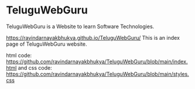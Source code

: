 # TeluguWebGuru
TeluguWebGuru is a Website to learn Software Technologies.


https://ravindarnayakbhukya.github.io/TeluguWebGuru/
This is an index page of TeluguWebGuru website.

html code: https://github.com/ravindarnayakbhukya/TeluguWebGuru/blob/main/index.html and
css code: https://github.com/ravindarnayakbhukya/TeluguWebGuru/blob/main/styles.css
